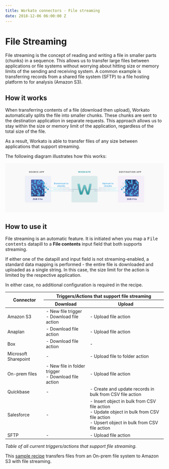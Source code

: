 ```yaml
---
title: Workato connectors - File streaming
date: 2018-12-06 06:00:00 Z
---
```


# File Streaming
File streaming is the concept of reading and writing a file in smaller parts (chunks) in a sequence. This allows us to transfer large files between applications or file systems without worrying about hitting size or memory limits of the sending and receiving system. A common example is transferring records from a shared file system (SFTP) to a file hosting platform to for analysis (Amazon S3).

## How it works
When transferring contents of a file (download then upload), Workato automatically splits the file into smaller chunks. These chunks are sent to the destination application in separate requests. This approach allows us to stay within the size or memory limit of the application, regardless of the total size of the file.

As a result, Workato is able to transfer files of any size between applications that support streaming.

The following diagram illustrates how this works:

![File streaming](/assets/images/features/file-streaming/streaming-illustration.png)

## How to use it
File streaming is an automatic feature. It is initiated when you map a <kbd>File contents</kbd> datapill to a **File contents** input field that both supports streaming.

If either one of the datapill and input field is not streaming-enabled, a standard data mapping is performed - the entire file is downloaded and uploaded as a single string. In this case, the size limit for the action is limited by the respective application.

In either case, no additional configuration is required in the recipe.

<table class="unchanged rich-diff-level-one">
  <thead>
    <tr>
      <th rowspan=2>Connector</th>
      <th colspan=2>Triggers/Actions that support  file streaming</th>
    </tr>
    <tr>
      <th>Download</th>
      <th>Upload</th>
    </tr>
  </thead>
  <tbody>
    <tr>
      <td>Amazon S3</td>
      <td>
        - New file trigger<br>
        - Download file action<br>
      </td>
      <td>
        - Upload file action<br>
      </td>
    </tr>
    <tr>
      <td>Anaplan</td>
      <td>- Download file action</td>
      <td>- Upload file action</td>
    </tr>
    <tr>
      <td>Box</td>
      <td>
        - Download file action<br>
      </td>
      <td>-</td>
    </tr>
    <tr>
      <td>Microsoft Sharepoint</td>
      <td>-</td>
      <td>- Upload file to folder action</td>
    </tr>
    <tr>
      <td>On-prem files</td>
      <td>
        - New file in folder trigger<br>
        - Download file action<br>
      </td>
      <td>
        - Upload file action<br>
      </td>
    </tr>
    <tr>
      <td>Quickbase</td>
      <td>- </td>
      <td>- Create and update records in bulk from CSV file action</td>
    </tr>
    <tr>
      <td>Salesforce</td>
      <td>-</td>
      <td>
        - Insert object in bulk from CSV file action<br>
        - Update object in bulk from CSV file action<br>
        - Upsert object in bulk from CSV file action<br>
      </td>
    </tr>
    <tr>
      <td>SFTP</td>
      <td>-</td>
      <td>
        - Upload file action<br>
      </td>
    </tr>
  </tbody>
</table>

*Table of all current triggers/actions that support file streaming.*

This [sample recipe](https://www.workato.com/recipes/867852#recipe) transfers files from an On-prem file system to Amazon S3 with file streaming.
